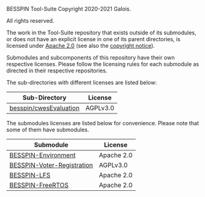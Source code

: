 BESSPIN Tool-Suite
Copyright 2020-2021 Galois.

All rights reserved.

The work in the Tool-Suite repository that exists outside of its submodules, or does not have an explicit license in one of its parent directories, is licensed under [Apache 2.0](./LICENSE.tool-suite) (see also the [copyright notice](./NOTICE)).

Submodules and subcomponents of this repository have their own respective licenses. Please follow the licensing rules for each submodule as directed in their respective repositories.

The sub-directories with different licenses are listed below:

| Sub-Directory | License |
| ------------- | ------- |
| [besspin/cwesEvaluation](./besspin/cwesEvaluation) | AGPLv3.0 |


The submodules licenses are listed below for convenience. Please note that some of them have submodules.

| Submodule | License |
| --------- | ------- |
| [BESSPIN-Environment](./BESSPIN-Environment) | Apache 2.0 |
| [BESSPIN-Voter-Registration](./BESSPIN-Voter-Registration) | AGPLv3.0 |
| [BESSPIN-LFS](./BESSPIN-LFS) | Apache 2.0 |
| [BESSPIN-FreeRTOS](./BESSPIN-FreeRTOS) | Apache 2.0 |
